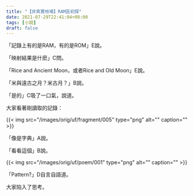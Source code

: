 ```yaml
---
title: "【非真實地場】RAM區初探"
date: 2021-07-29T22:41:04+08:00
tags: [小說]
draft: false
---
```

「記錄上有的是RAM，有的是ROM」E說。

「映射結果是什麽」C問。

「Rice and Ancient Moon，或者Rice and Old Moon」E說。

「米與遠古之月？米古月？」B說。

「是的」C吸了一口氣，說道。

大家看著剛讀取的記錄：

{{< img src="/images/orig/uf/fragment/005" type="png" alt="" caption="" >}}

「像是字典」A說。

「看看這個」B說。

{{< img src="/images/orig/uf/poem/001" type="png" alt="" caption="" >}}

「Pattern?」D自言自語道。

大家陷入了思考。